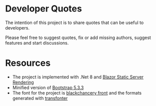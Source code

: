 # Developer Quotes
The intention of this project is to share quotes that can be useful to developers.

Please feel free to suggest quotes, fix or add missing authors, suggest features and start discussions.

# Resources

- The project is implemented with .Net 8 and [Blazor Static Server Rendering](https://learn.microsoft.com/en-us/aspnet/core/blazor/components/render-modes?view=aspnetcore-8.0)
- Minified version of [Bootstrap 5.3.3](https://getbootstrap.com/)
- The font for the project is [blackchancery front](https://www.1001fonts.com/blackchancery-font.html) and the formats generated with [transfonter](https://transfonter.org/)
